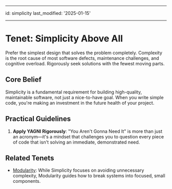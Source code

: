 ______________________________________________________________________

id: simplicity last_modified: '2025-01-15'

______________________________________________________________________

# Tenet: Simplicity Above All

Prefer the simplest design that solves the problem completely. Complexity is the root
cause of most software defects, maintenance challenges, and cognitive overload.
Rigorously seek solutions with the fewest moving parts.

## Core Belief

Simplicity is a fundamental requirement for building high-quality, maintainable
software, not just a nice-to-have goal. When you write simple code, you're making an
investment in the future health of your project.

## Practical Guidelines

1. **Apply YAGNI Rigorously**: "You Aren't Gonna Need It" is more than just an
   acronym—it's a mindset that challenges you to question every piece of code that isn't
   solving an immediate, demonstrated need.

## Related Tenets

- [Modularity](modularity.md): While Simplicity focuses on avoiding unnecessary
  complexity, Modularity guides how to break systems into focused, small components.
